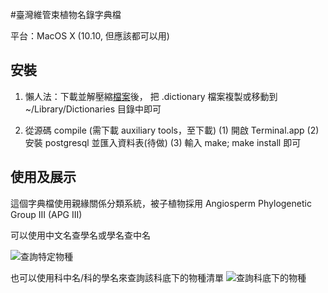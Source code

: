#臺灣維管束植物名錄字典檔

平台：MacOS X (10.10, 但應該都可以用)

## 安裝
1. 懶人法：下載並解壓縮[檔案](https://raw.github.com/mutolisp/twplantlist_dict/master/pkg/Plant%20List%20of%20Taiwan.dictionary.zip)後，
把 .dictionary 檔案複製或移動到 ~/Library/Dictionaries 目錄中即可

2. 從源碼 compile (需下載 auxiliary tools，至[](https://developer.apple.com/downloads)下載)
    (1) 開啟 Terminal.app
    (2) 安裝 postgresql 並匯入資料表(待做)
    (3) 輸入 make; make install 即可


## 使用及展示

這個字典檔使用親緣關係分類系統，被子植物採用 Angiosperm Phylogenetic Group III (APG III)

可以使用中文名查學名或學名查中名

![查詢特定物種](https://raw.github.com/mutolisp/twplantlist_dict/master/docs/dict_species.png)

也可以使用科中名/科的學名來查詢該科底下的物種清單
![查詢科底下的物種](https://raw.github.com/mutolisp/twplantlist_dict/master/docs/dict_family_splist.png)
